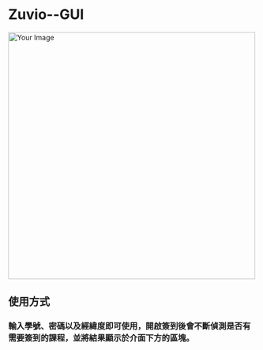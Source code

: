 # Zuvio--GUI
<img src="https://github.com/jacklin92/Zuvio--GUI/assets/127089881/7b312b92-f4a0-4d07-a21f-0d6a381ff276" alt="Your Image" width="500" height="500">

## 使用方式
### 輸入學號、密碼以及經緯度即可使用，開啟簽到後會不斷偵測是否有需要簽到的課程，並將結果顯示於介面下方的區塊。


